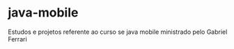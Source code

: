# java-mobile
 Estudos e projetos referente ao curso se java mobile ministrado pelo Gabriel Ferrari 
